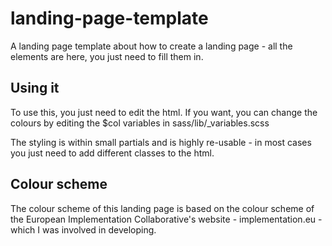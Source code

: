 # landing-page-template
A landing page template about how to create a landing page - all the elements are here, you just need to fill them in.

## Using it
To use this, you just need to edit the html. If you want, you can change the colours by editing the $col variables in sass/lib/_variables.scss

The styling is within small partials and is highly re-usable - in most cases you just need to add different classes to the html.

## Colour scheme
The colour scheme of this landing page is based on the colour scheme of the European Implementation Collaborative's website - implementation.eu - which I was involved in developing. 
